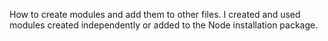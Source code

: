 How to create modules and add them to other files.
I created and used modules created independently or added to the Node installation package.
